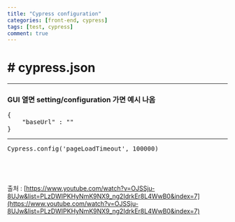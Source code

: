 ```yaml
---
title: "Cypress configuration"
categories: [front-end, cypress]
tags: [test, cypress]
comment: true
---
```


# # cypress.json

---

### GUI 열면 setting/configuration 가면 예시 나옴

<pre>
{
    "baseUrl" : ""
}
</pre>

---

<pre>
Cypress.config('pageLoadTimeout', 100000)
</pre>

## <br>

출처 : [https://www.youtube.com/watch?v=OJSSju-8UJw&list=PLzDWIPKHyNmK9NX9_ng2IdrkEr8L4WwB0&index=7](https://www.youtube.com/watch?v=OJSSju-8UJw&list=PLzDWIPKHyNmK9NX9_ng2IdrkEr8L4WwB0&index=7)

